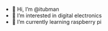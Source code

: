 - 👋 Hi, I’m @itubman
- 👀 I’m interested in digital electronics
- 🌱 I’m currently learning raspberry pi


<!---
itubman/itubman is a ✨ special ✨ repository because its `README.md` (this file) appears on your GitHub profile.
You can click the Preview link to take a look at your changes.
--->
